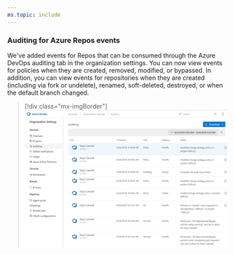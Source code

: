 ```yaml
---
ms.topic: include
---
```


### Auditing for Azure Repos events 

We've added events for Repos that can be consumed through the Azure DevOps auditing tab in the organization settings. You can now view events for policies when they are created, removed, modified, or bypassed. In addition, you can view events for repositories when they are created (including via fork or undelete), renamed, soft-deleted, destroyed, or when the default branch changed.

> [!div class="mx-imgBorder"]
> ![Auditing for Azure Repos events.](../../media/154_09.png "Auditing for Azure Repos events")
